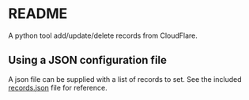 # README

A python tool add/update/delete records from CloudFlare.

## Using a JSON configuration file

A json file can be supplied with a list of records to set. See the included [records.json](records.json) file for reference.